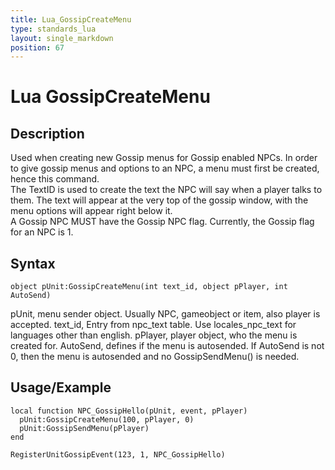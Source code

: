 ```yaml
---
title: Lua_GossipCreateMenu
type: standards_lua
layout: single_markdown
position: 67
---
```


# Lua GossipCreateMenu

## Description

Used when creating new Gossip menus for Gossip enabled NPCs. In order to give gossip menus and options to an NPC, a menu must first be created, hence this command.                
The TextID is used to create the text the NPC will say when a player talks to them. The text will appear at the very top of the gossip window, with the menu options will appear right below it.                 
A Gossip NPC MUST have the Gossip NPC flag. Currently, the Gossip flag for an NPC is 1.        

## Syntax

```
object pUnit:GossipCreateMenu(int text_id, object pPlayer, int AutoSend)
```

pUnit, menu sender object. Usually NPC, gameobject or item, also player is accepted.
text_id, Entry from npc_text table. Use locales_npc_text for languages other than english.
pPlayer, player object, who the menu is created for.
AutoSend, defines if the menu is autosended. If AutoSend is not 0, then the menu is autosended and no GossipSendMenu() is needed.

## Usage/Example

```
local function NPC_GossipHello(pUnit, event, pPlayer)
  pUnit:GossipCreateMenu(100, pPlayer, 0)
  pUnit:GossipSendMenu(pPlayer)
end

RegisterUnitGossipEvent(123, 1, NPC_GossipHello)
```
